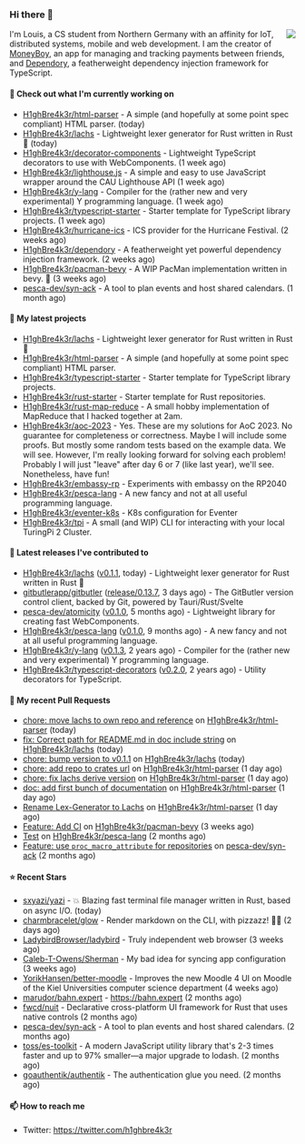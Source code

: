 ### Hi there 👋


<img align="right" src="https://github-readme-stats.vercel.app/api?username=h1ghbre4k3r">

I'm Louis, a CS student from Northern Germany with an affinity for IoT, distributed systems, mobile and web development. I am the creator of [MoneyBoy](https://github.com/pesca-dev/moneyboy-app), an app for managing and tracking payments between friends, and [Dependory](https://github.com/H1ghBre4k3r/dependory), a featherweight dependency injection framework for TypeScript.

#### 👷 Check out what I'm currently working on

- [H1ghBre4k3r/html-parser](https://github.com/H1ghBre4k3r/html-parser) - A simple (and hopefully at some point spec compliant) HTML parser. (today)
- [H1ghBre4k3r/lachs](https://github.com/H1ghBre4k3r/lachs) - Lightweight lexer generator for Rust written in Rust 🦀 (today)
- [H1ghBre4k3r/decorator-components](https://github.com/H1ghBre4k3r/decorator-components) - Lightweight TypeScript decorators to use with WebComponents. (1 week ago)
- [H1ghBre4k3r/lighthouse.js](https://github.com/H1ghBre4k3r/lighthouse.js) - A simple and easy to use JavaScript wrapper around the CAU Lighthouse API (1 week ago)
- [H1ghBre4k3r/y-lang](https://github.com/H1ghBre4k3r/y-lang) - Compiler for the (rather new and very experimental) Y programming language.  (1 week ago)
- [H1ghBre4k3r/typescript-starter](https://github.com/H1ghBre4k3r/typescript-starter) - Starter template for TypeScript library projects. (1 week ago)
- [H1ghBre4k3r/hurricane-ics](https://github.com/H1ghBre4k3r/hurricane-ics) - ICS provider for the Hurricane Festival. (2 weeks ago)
- [H1ghBre4k3r/dependory](https://github.com/H1ghBre4k3r/dependory) - A featherweight yet powerful dependency injection framework. (2 weeks ago)
- [H1ghBre4k3r/pacman-bevy](https://github.com/H1ghBre4k3r/pacman-bevy) - A WIP PacMan implementation written in bevy. 🦀 (3 weeks ago)
- [pesca-dev/syn-ack](https://github.com/pesca-dev/syn-ack) - A tool to plan events and host shared calendars. (1 month ago)

#### 🌱 My latest projects

- [H1ghBre4k3r/lachs](https://github.com/H1ghBre4k3r/lachs) - Lightweight lexer generator for Rust written in Rust 🦀
- [H1ghBre4k3r/html-parser](https://github.com/H1ghBre4k3r/html-parser) - A simple (and hopefully at some point spec compliant) HTML parser.
- [H1ghBre4k3r/typescript-starter](https://github.com/H1ghBre4k3r/typescript-starter) - Starter template for TypeScript library projects.
- [H1ghBre4k3r/rust-starter](https://github.com/H1ghBre4k3r/rust-starter) - Starter template for Rust repositories.
- [H1ghBre4k3r/rust-map-reduce](https://github.com/H1ghBre4k3r/rust-map-reduce) - A small hobby implementation of MapReduce that I hacked together at 2am.
- [H1ghBre4k3r/aoc-2023](https://github.com/H1ghBre4k3r/aoc-2023) - Yes. These are my solutions for AoC 2023. No guarantee for completeness or correctness. Maybe I will include some proofs. But mostly some random tests based on the example data. We will see. However, I&#39;m really looking forward for solving each problem! Probably I will just &#34;leave&#34; after day 6 or 7 (like last year), we&#39;ll see. Nonetheless, have fun!
- [H1ghBre4k3r/embassy-rp](https://github.com/H1ghBre4k3r/embassy-rp) - Experiments with embassy on the RP2040
- [H1ghBre4k3r/pesca-lang](https://github.com/H1ghBre4k3r/pesca-lang) - A new fancy and not at all useful programming language.
- [H1ghBre4k3r/eventer-k8s](https://github.com/H1ghBre4k3r/eventer-k8s) - K8s configuration for Eventer
- [H1ghBre4k3r/tpi](https://github.com/H1ghBre4k3r/tpi) - A small (and WIP) CLI for interacting with your local TuringPi 2 Cluster.

#### 🔭 Latest releases I've contributed to

- [H1ghBre4k3r/lachs](https://github.com/H1ghBre4k3r/lachs) ([v0.1.1](https://github.com/H1ghBre4k3r/lachs/releases/tag/v0.1.1), today) - Lightweight lexer generator for Rust written in Rust 🦀
- [gitbutlerapp/gitbutler](https://github.com/gitbutlerapp/gitbutler) ([release/0.13.7](https://github.com/gitbutlerapp/gitbutler/releases/tag/release/0.13.7), 3 days ago) - The GitButler version control client, backed by Git, powered by Tauri/Rust/Svelte
- [pesca-dev/atomicity](https://github.com/pesca-dev/atomicity) ([v0.1.0](https://github.com/pesca-dev/atomicity/releases/tag/v0.1.0), 5 months ago) - Lightweight library for creating fast WebComponents.
- [H1ghBre4k3r/pesca-lang](https://github.com/H1ghBre4k3r/pesca-lang) ([v0.1.0](https://github.com/H1ghBre4k3r/pesca-lang/releases/tag/v0.1.0), 9 months ago) - A new fancy and not at all useful programming language.
- [H1ghBre4k3r/y-lang](https://github.com/H1ghBre4k3r/y-lang) ([v0.1.3](https://github.com/H1ghBre4k3r/y-lang/releases/tag/v0.1.3), 2 years ago) - Compiler for the (rather new and very experimental) Y programming language. 
- [H1ghBre4k3r/typescript-decorators](https://github.com/H1ghBre4k3r/typescript-decorators) ([v0.2.0](https://github.com/H1ghBre4k3r/typescript-decorators/releases/tag/v0.2.0), 2 years ago) - Utility decorators for TypeScript.

#### 🔨 My recent Pull Requests

- [chore: move lachs to own repo and reference](https://github.com/H1ghBre4k3r/html-parser/pull/5) on [H1ghBre4k3r/html-parser](https://github.com/H1ghBre4k3r/html-parser) (today)
- [fix: Correct path for README.md in doc include string](https://github.com/H1ghBre4k3r/lachs/pull/2) on [H1ghBre4k3r/lachs](https://github.com/H1ghBre4k3r/lachs) (today)
- [chore: bump version to v0.1.1](https://github.com/H1ghBre4k3r/lachs/pull/1) on [H1ghBre4k3r/lachs](https://github.com/H1ghBre4k3r/lachs) (today)
- [chore: add repo to crates url](https://github.com/H1ghBre4k3r/html-parser/pull/4) on [H1ghBre4k3r/html-parser](https://github.com/H1ghBre4k3r/html-parser) (1 day ago)
- [chore: fix lachs derive version](https://github.com/H1ghBre4k3r/html-parser/pull/3) on [H1ghBre4k3r/html-parser](https://github.com/H1ghBre4k3r/html-parser) (1 day ago)
- [doc: add first bunch of documentation](https://github.com/H1ghBre4k3r/html-parser/pull/2) on [H1ghBre4k3r/html-parser](https://github.com/H1ghBre4k3r/html-parser) (1 day ago)
- [Rename Lex-Generator to Lachs](https://github.com/H1ghBre4k3r/html-parser/pull/1) on [H1ghBre4k3r/html-parser](https://github.com/H1ghBre4k3r/html-parser) (1 day ago)
- [Feature: Add CI](https://github.com/H1ghBre4k3r/pacman-bevy/pull/12) on [H1ghBre4k3r/pacman-bevy](https://github.com/H1ghBre4k3r/pacman-bevy) (3 weeks ago)
- [Test](https://github.com/H1ghBre4k3r/pesca-lang/pull/89) on [H1ghBre4k3r/pesca-lang](https://github.com/H1ghBre4k3r/pesca-lang) (2 months ago)
- [Feature: use `proc_macro_attribute` for repositories](https://github.com/pesca-dev/syn-ack/pull/17) on [pesca-dev/syn-ack](https://github.com/pesca-dev/syn-ack) (2 months ago)

#### ⭐ Recent Stars

- [sxyazi/yazi](https://github.com/sxyazi/yazi) - 💥 Blazing fast terminal file manager written in Rust, based on async I/O. (today)
- [charmbracelet/glow](https://github.com/charmbracelet/glow) - Render markdown on the CLI, with pizzazz! 💅🏻 (2 days ago)
- [LadybirdBrowser/ladybird](https://github.com/LadybirdBrowser/ladybird) - Truly independent web browser (3 weeks ago)
- [Caleb-T-Owens/Sherman](https://github.com/Caleb-T-Owens/Sherman) - My bad idea for syncing app configuration (3 weeks ago)
- [YorikHansen/better-moodle](https://github.com/YorikHansen/better-moodle) - Improves the new Moodle 4 UI on Moodle of the Kiel Universities computer science department (4 weeks ago)
- [marudor/bahn.expert](https://github.com/marudor/bahn.expert) - https://bahn.expert (2 months ago)
- [fwcd/nuit](https://github.com/fwcd/nuit) - Declarative cross-platform UI framework for Rust that uses native controls (2 months ago)
- [pesca-dev/syn-ack](https://github.com/pesca-dev/syn-ack) - A tool to plan events and host shared calendars. (2 months ago)
- [toss/es-toolkit](https://github.com/toss/es-toolkit) - A modern JavaScript utility library that&#39;s 2-3 times faster and up to 97% smaller—a major upgrade to lodash. (2 months ago)
- [goauthentik/authentik](https://github.com/goauthentik/authentik) - The authentication glue you need. (2 months ago)

#### 📫 How to reach me

- Twitter: https://twitter.com/h1ghbre4k3r
